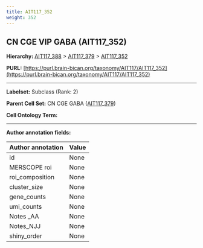 ```yaml
---
title: AIT117_352
weight: 352
---
```

## CN CGE VIP GABA (AIT117_352)
<b>Hierarchy: </b>
[AIT117_388](../AIT117_388) >
[AIT117_379](../AIT117_379) >
[AIT117_352](../AIT117_352)

**PURL:** [https://purl.brain-bican.org/taxonomy/AIT117/AIT117_352](https://purl.brain-bican.org/taxonomy/AIT117/AIT117_352)

---


**Labelset:** Subclass (Rank: 2)

**Parent Cell Set:** CN CGE GABA ([AIT117_379](../AIT117_379))



**Cell Ontology Term:** 

[MARKER GENES.]: #


---

[TRANSFERRED ANNOTATIONS.]: #


[AUTHOR ANNOTATION FIELDS.]: #


**Author annotation fields:**

| Author annotation | Value |
|-------------------|-------|
|id|None|
|MERSCOPE roi|None|
|roi_composition|None|
|cluster_size|None|
|gene_counts|None|
|umi_counts|None|
|Notes _AA|None|
|Notes_NJJ|None|
|shiny_order|None|
